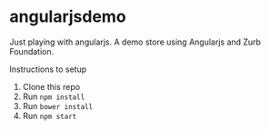 angularjsdemo
=============

Just playing with angularjs. A demo store using Angularjs and Zurb Foundation.


Instructions to setup

1. Clone this repo
2. Run  ```npm install```
3. Run ```bower install```
4. Run ```npm start```
